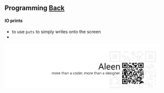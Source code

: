 ## Programming [Back](./../ruby.md)

#### IO prints

- to use `puts` to simply writes onto the screen
- 


<a href="http://aleen42.github.io/" target="_blank" ><img src="./../../../pic/tail.gif"></a>